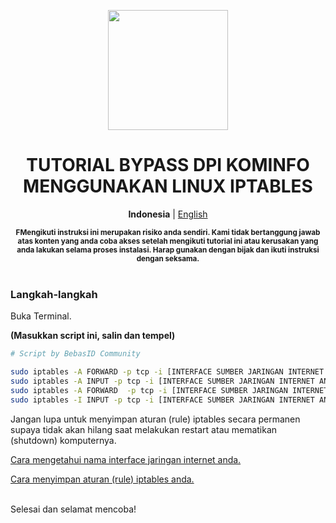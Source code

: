 <p align="center">
  <img src="https://upload.wikimedia.org/wikipedia/commons/a/af/Tux.png" width="192">
</p>
<h1 align="center">TUTORIAL BYPASS DPI KOMINFO MENGGUNAKAN LINUX IPTABLES</h1>

<p align="center">
    <b>Indonesia</b> | <a href="linuxiptables-tutorial.en.md">English</a>
</p>

<p align="center">
  <b><sup>FMengikuti instruksi ini merupakan risiko anda sendiri. Kami tidak bertanggung jawab atas konten yang anda coba akses setelah mengikuti tutorial ini atau kerusakan yang anda lakukan selama proses instalasi. Harap gunakan dengan bijak dan ikuti instruksi dengan seksama.</sup></b><br><br>
</p>

### Langkah-langkah
Buka Terminal.

**(Masukkan script ini, salin dan tempel)**

```bash
# Script by BebasID Community

sudo iptables -A FORWARD -p tcp -i [INTERFACE SUMBER JARINGAN INTERNET ANDA] -m string --string "Location: http://lamanlabuh.aduankonten.id/" --algo bm -j DROP
sudo iptables -A INPUT -p tcp -i [INTERFACE SUMBER JARINGAN INTERNET ANDA] -m string --string "Location: http://lamanlabuh.aduankonten.id" --algo bm -j DROP
sudo iptables -A FORWARD  -p tcp -i [INTERFACE SUMBER JARINGAN INTERNET ANDA] -m string --string "Location: http://lamanlabuh.aduankonten.id" --algo bm -j DROP
sudo iptables -I INPUT -p tcp -i [INTERFACE SUMBER JARINGAN INTERNET ANDA] --tcp-flags ALL RST,ACK -j DROP
```

Jangan lupa untuk menyimpan aturan (rule) iptables secara permanen supaya tidak akan hilang saat melakukan restart atau mematikan (shutdown) komputernya.

<a href="https://musaamin.web.id/linux-cara-mengetahui-nama-interface-jaringan/#:~:text=Dengan%20perintah-,ifconfig,-1">Cara mengetahui nama interface jaringan internet anda.</a>

<a href="https://www.cyberciti.biz/faq/how-to-save-iptables-firewall-rules-permanently-on-linux/#:~:text=Saving%20iptables%20firewall%20rules%20permanently%20on%20Linux">Cara menyimpan aturan (rule) iptables anda.</a>

<br>
Selesai dan selamat mencoba!
